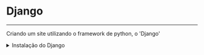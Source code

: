 # Django
---

Criando um site utilizando o framework de python, o 'Django'

<details>

<summary>Instalação do Django</summary>

- Para instalação do Django abra o terminal e digite o seguinte comando.

```cmd
 pip install Django
```
</details>
